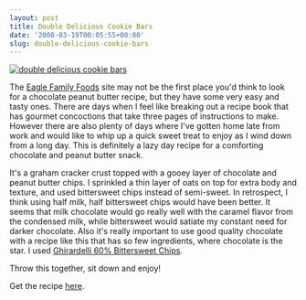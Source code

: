 ```yaml
---
layout: post
title: Double Delicious Cookie Bars
date: '2008-03-19T00:05:55+00:00'
slug: double-delicious-cookie-bars
---
```

<a href="http://www.flickr.com/photos/kstar810/2227933983/in/set-72157603817944040/"><img src="http://farm3.static.flickr.com/2229/2227933983_8cb31860cc.jpg?v=0" alt="double delicious cookie bars" /></a>

The <a href="http://www.eaglebrand.com/">Eagle Family Foods</a> site may not be the first place you'd think to look for a chocolate peanut butter recipe, but they have some very easy and tasty ones. There are days when I feel like breaking out a recipe book that has gourmet concoctions that take three pages of instructions to make. However there are also plenty of days where I've gotten home late from work and would like to whip up a quick sweet treat to enjoy as I wind down from a long day. This is definitely a lazy day recipe for a comforting chocolate and peanut butter snack.

It's a graham cracker crust topped with a gooey layer of chocolate and peanut butter chips. I sprinkled a thin layer of oats on top for extra body and texture, and used bittersweet chips instead of semi-sweet.  In retrospect, I think using half milk, half bittersweet chips would have been better. It seems that milk chocolate would go really well with the caramel flavor from the condensed milk, while bittersweet would satiate my constant need for darker chocolate. Also it's really important to use good quality chocolate with a recipe like this that has so few ingredients, where chocolate is the star. I used <a href="http://www.ghirardelli.com/products/chips_bittersweet.aspx">Ghirardelli 60% Bittersweet Chips</a>.

Throw this together, sit down and enjoy!

Get the recipe <a href="http://www.eaglebrand.com/detail.asp?rid=750">here</a>.
